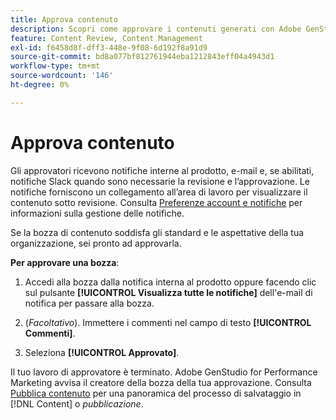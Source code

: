 ```yaml
---
title: Approva contenuto
description: Scopri come approvare i contenuti generati con Adobe GenStudio for Performance Marketing.
feature: Content Review, Content Management
exl-id: f6458d8f-dff3-448e-9f08-6d192f8a91d9
source-git-commit: bd8a077bf812761944eba1212843eff04a4943d1
workflow-type: tm+mt
source-wordcount: '146'
ht-degree: 0%

---
```


# Approva contenuto

Gli approvatori ricevono notifiche interne al prodotto, e-mail e, se abilitati, notifiche Slack quando sono necessarie la revisione e l’approvazione. Le notifiche forniscono un collegamento all’area di lavoro per visualizzare il contenuto sotto revisione. Consulta [Preferenze account e notifiche](https://experienceleague.adobe.com/en/docs/core-services/interface/features/account-preferences) per informazioni sulla gestione delle notifiche.

Se la bozza di contenuto soddisfa gli standard e le aspettative della tua organizzazione, sei pronto ad approvarla.

**Per approvare una bozza**:

1. Accedi alla bozza dalla notifica interna al prodotto oppure facendo clic sul pulsante **[!UICONTROL Visualizza tutte le notifiche]** dell&#39;e-mail di notifica per passare alla bozza.

1. (_Facoltativo_). Immettere i commenti nel campo di testo **[!UICONTROL Commenti]**.

1. Seleziona **[!UICONTROL Approvato]**.

Il tuo lavoro di approvatore è terminato. Adobe GenStudio for Performance Marketing avvisa il creatore della bozza della tua approvazione. Consulta [Pubblica contenuto](./publish-content.md) per una panoramica del processo di salvataggio in [!DNL Content] o _pubblicazione_.
